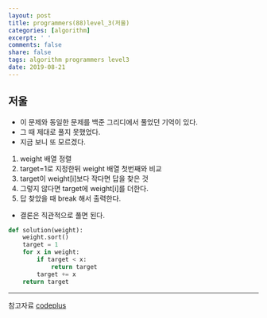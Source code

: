 ```yaml
---
layout: post
title: programmers(88)level_3(저울)
categories: [algorithm]
excerpt: ' '
comments: false
share: false
tags: algorithm programmers level3
date: 2019-08-21
---
```


## 저울

- 이 문제와 동일한 문제를 백준 그리디에서 풀었던 기억이 있다.
- 그 때 제대로 풀지 못했었다.
- 지금 보니 또 모르겠다.

1. weight 배열 정렬
2. target=1로 지정한뒤 weight 배열 첫번째와 비교
3. target이 weight[i]보다 작다면 답을 찾은 것
4. 그렇지 않다면 target에 weight[i]를 더한다.
5. 답 찾았을 때 break 해서 출력한다.

- 결론은 직관적으로 풀면 된다.

```python
def solution(weight):
    weight.sort()
    target = 1
    for x in weight:
        if target < x:
            return target
        target += x
    return target
```

---

참고자료
[codeplus](https://code.plus/course/33)
